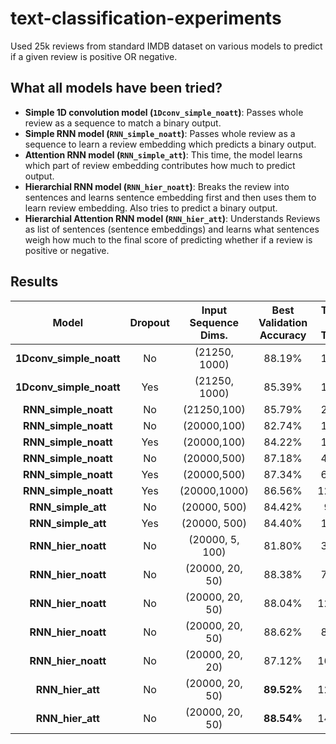 # text-classification-experiments #
Used 25k reviews from standard IMDB dataset on various models to predict if a given review is positive OR negative.

## What all models have been tried? ##

* **Simple 1D convolution model (`1Dconv_simple_noatt`)**: Passes whole review as a sequence to match a binary output.
* **Simple RNN model (`RNN_simple_noatt`)**: Passes whole review as a sequence to learn a review embedding which predicts a binary output.
* **Attention RNN model (`RNN_simple_att`)**: This time, the model learns which part of review embedding contributes how much to predict output.
* **Hierarchial RNN model (`RNN_hier_noatt`)**: Breaks the review into sentences and learns sentence embedding first and then uses them to learn review embedding. 
  Also tries to predict a binary output.
* **Hierarchial Attention RNN model (`RNN_hier_att`)**: Understands Reviews as list of sentences (sentence embeddings) and learns what sentences weigh how much to
  the final score of predicting whether if a review is positive or negative.


## Results

|Model|Dropout|Input Sequence Dims.|Best Validation Accuracy|Time To Train|Optimizer|Attention|Hierarchy|Memory-Dims.|
|:---:|:-----:|:------------------:|:----------------------:|:-----------:|:-------:|:-------:|:-------:|:----------:|
|**1Dconv_simple_noatt**|No|(21250, 1000)|88.19%|181s|`rmsprop`|`None`|`None`|
|**1Dconv_simple_noatt**|Yes|(21250, 1000)|85.39%|183s|`rmsprop`|`None`|`None`|
|**RNN_simple_noatt**|No|(21250,100)|85.79%|287s|`rmsprop`|`None`|`None`|
|**RNN_simple_noatt**|No|(20000,100)|82.74%|183s|`ADAM`|`None`|`None`|
|**RNN_simple_noatt**|Yes|(20000,100)|84.22%|131s|`ADAM`|`None`|`None`|
|**RNN_simple_noatt**|No|(20000,500)|87.18%|415s|`ADAM`|`None`|`None`|
|**RNN_simple_noatt**|Yes|(20000,500)|87.34%|608s|`ADAM`|`None`|`None`|
|**RNN_simple_noatt**|Yes|(20000,1000)|86.56%|1234s|`ADAM`|`None`|`None`|
|**RNN_simple_att**|No|(20000, 500)|84.42%|99s|`ADAM`|`word_level`|`None`|
|**RNN_simple_att**|Yes|(20000, 500)|84.40%|101s|`ADAM`|`word_level`|`None`|
|**RNN_hier_noatt**|No|(20000, 5, 100)|81.80%|375s|`ADAM`|`None`|`5X100`|`LSTM-64`|
|**RNN_hier_noatt**|No|(20000, 20, 50)|88.38%|739s|`ADAM`|`None`|`20X50`|`LSTM-64`|
|**RNN_hier_noatt**|No|(20000, 20, 50)|88.04%|1233s|`ADAM`|`None`|`20X50`|`LSTM-100`|
|**RNN_hier_noatt**|No|(20000, 20, 50)|88.62%|854s|`ADAM`|`None`|`20X50`|`GRU-100`|
|**RNN_hier_noatt**|No|(20000, 20, 20)|87.12%|1604s|`ADAM`|`None`|`20X20`|`LSTM-300`|
|**RNN_hier_att**|No|(20000, 20, 50)|**89.52%**|1258s|`ADAM`|`sentence_level`|`20X50`|`GRU-100`|
|**RNN_hier_att**|No|(20000, 20, 50)|**88.54%**|1473s|`ADAM`|`sentence_level`|`20X50`|`LSTM-100`|






